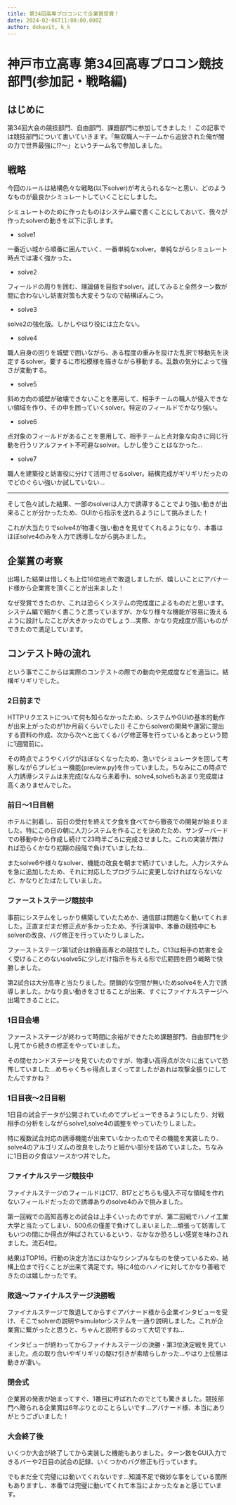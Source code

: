 ```yaml
---
title: 第34回高専プロコンにて企業賞受賞！
date: 2024-02-06T11:00:00.000Z
author: dekavit, k_k
---
```


# 神戸市立高専 第34回高専プロコン競技部門(参加記・戦略編)

## はじめに

第34回大会の競技部門、自由部門、課題部門に参加してきました！
この記事では競技部門について書いていきます。「無双職人～チームから追放された俺が闇の力で世界最強に!?～」というチーム名で参加しました。

## 戦略

今回のルールは結構色々な戦略(以下solver)が考えられるな～と思い、どのようなものが最良かシミュレートしていくことにしました。

シミュレートのために作ったものはシステム編で書くことにしておいて、我々が作ったsolverの動きを以下に示します。

- solve1

一番近い城から順番に囲んでいく、一番単純なsolver。単純ながらシミュレート時点では凄く強かった。

- solve2

フィールドの周りを囲む、理論値を目指すsolver。試してみると全然ターン数が間に合わないし妨害対策も大変そうなので結構ぽんこつ。

- solve3

solve2の強化版。しかしやはり役には立たない。

- solve4

職人自身の回りを城壁で囲いながら、ある程度の重みを設けた乱択で移動先を決定するsolver。要するに市松模様を描きながら移動する。乱数の気分によって強さが変動する。

- solve5

斜め方向の城壁が破壊できないことを悪用して、相手チームの職人が侵入できない領域を作り、その中を囲っていくsolver。特定のフィールドでかなり強い。

- solve6

点対象のフィールドがあることを悪用して、相手チームと点対象な向きに同じ行動を行うリアルファイト不可避なsolver。しかし使うことはなかった...

- solve7

職人を建築役と妨害役に分けて活用させるsolver。結構完成がギリギリだったのでどのぐらい強いか試していない...
<hr>
そして色々試した結果、一部のsolverは人力で誘導することでより強い動きが出来ることが分かったため、GUIから指示を送れるようにして挑みました！

これが大当たりでsolve4が物凄く強い動きを見せてくれるようになり、本番はほぼsolve4のみを人力で誘導しながら挑みました。

## 企業賞の考察

出場した結果は惜しくも上位16位地点で敗退しましたが、嬉しいことにアバナード様から企業賞を頂くことが出来ました！

なぜ受賞できたのか、これは恐らくシステムの完成度によるものだと思います。システム編で細かく書こうと思っていますが、かなり様々な機能が容易に扱えるように設計したことが大きかったのでしょう…実際、かなり完成度が高いものができたので満足しています。

## コンテスト時の流れ

という事でここからは実際のコンテストの際での動向や完成度などを適当に。結構ギリギリでした。

### 2日前まで

HTTPリクエストについて何も知らなかったため、システムやGUIの基本的動作が出来上がったのが1か月前くらいでした() そこからsolverの開発や運営に提出する資料の作成、次から次へと出てくるバグ修正等を行っているとあっという間に1週間前に。

その時点でようやくバグがほぼなくなったため、急いでシミュレータを回して考察しながらプレビュー機能(preview.py)を作っていました。ちなみにこの時点で人力誘導システムは未完成(なんなら未着手)、solve4,solve5もあまり完成度は高くありませんでした。

### 前日～1日目朝

ホテルに到着し、前日の受付を終えて夕食を食べてから徹夜での開発が始まりました。特にこの日の朝に人力システムを作ることを決めたため、サンダーバードでの移動中から作成し続けて23時半ごろに完成させました。これの実装が無ければ恐らくかなり初期の段階で負けていましたね...

またsolve6や様々なsolver、機能の改良を朝まで続けていました。人力システムを急に追加したため、それに対応したプログラムに変更しなければならないなど、かなりどたばたしていました。

### ファーストステージ競技中

事前にシステムをしっかり構築していたためか、通信部は問題なく動いてくれました。正直まだまだ修正点が多かったため、予行演習中、本番の競技中にもsolverの改良、バグ修正を行っていたりしました。

ファーストステージ第1試合は鈴鹿高専との競技でした。C13は相手の妨害を全く受けることのないsolve5に少しだけ指示を与える形で広範囲を囲う戦略で快勝しました。

第2試合は大分高専と当たりました。閉鎖的な空間が無いためsolve4を人力で誘導しました。かなり良い動きをさせることが出来、すぐにファイナルステージへ出場できることに。

### 1日目会場

ファーストステージが終わって時間に余裕ができたため課題部門、自由部門を少し見てから続きの修正をやっていました。

その間セカンドステージを見ていたのですが、物凄い高得点が次々に出ていて恐怖していました...めちゃくちゃ得点しまくってましたがあれは攻撃全振りにしてたんですかね？

### 1日目夜～2日目朝

1日目の試合データが公開されていたのでプレビューできるようにしたり、対戦相手の分析をしながらsolve1,solve4の調整をやっていたりしました。

特に複数試合対応の誘導機能が出来ていなかったのでその機能を実装したり、solve4のアルゴリズムの改良をしたりと細かい部分を詰めていました。ちなみに1日目の夕食はソースかつ丼でした。

### ファイナルステージ競技中

ファイナルステージのフィールドはC17、B17とどちらも侵入不可な領域を作れないフィールドだったので誘導ありのsolve4のみで挑みました。

第一回戦での高知高専との試合は上手くいったのですが、第二回戦でハノイ工業大学と当たってしまい、500点の僅差で負けてしまいました...頑張って妨害してもいつの間にか得点が伸ばされているという、なかなか恐ろしい感覚を味わされました。流石4位。

結果はTOP16。行動の決定方法にはかなりシンプルなものを使っているため、結構上位まで行くことが出来て満足です。特に4位のハノイに対してかなり善戦できたのは嬉しかったです。

### 敗退～ファイナルステージ決勝戦

ファイナルステージで敗退してからすぐアバナード様から企業インタビューを受け、そこでsolverの説明やsimulatorシステムを一通り説明しました。これが企業賞に繋がったと思うと、ちゃんと説明するのって大切ですね...

インタビューが終わってからファイナルステージの決勝・第3位決定戦を見ていました。点の取り合いやギリギリの駆け引きが素晴らしかった...やはり上位層は動きが凄い。

### 閉会式

企業賞の発表が始まってすぐ、1番目に呼ばれたのでとても驚きました。競技部門へ贈られる企業賞は6年ぶりとのことらしいです...アバナード様、本当にありがとうございました！

### 大会終了後

いくつか大会が終了してから実装した機能もありました。ターン数をGUI入力できるバーや2日目の試合の記録、いくつかのバグ修正も行っています。

でもまだ全て完璧には動いてくれないです...知識不足で微妙な事をしている箇所もありますし、本番では完璧に動いてくれて本当によかったなぁと感じています。